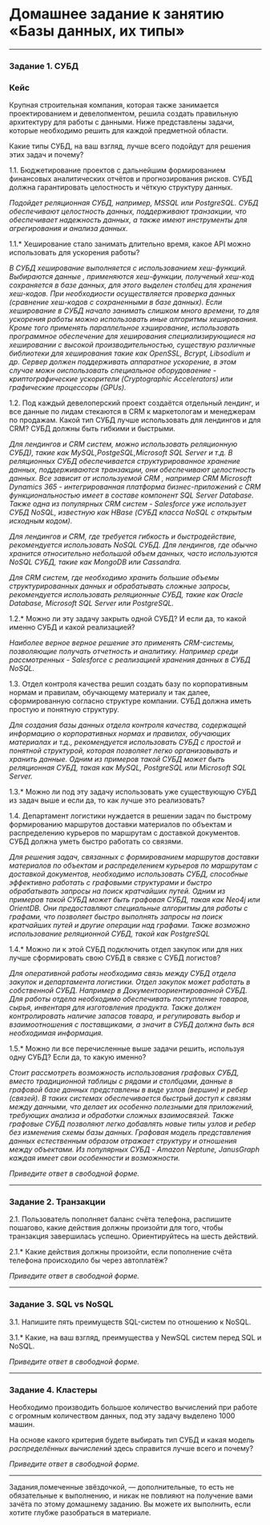 
# Домашнее задание к занятию «Базы данных, их типы»

<!--

### Инструкция по выполнению домашнего задания

1. Сделайте fork [репозитория c шаблоном решения](https://github.com/netology-code/sys-pattern-homework) к себе в Github и переименуйте его по названию или номеру занятия, например, https://github.com/имя-вашего-репозитория/gitlab-hw или https://github.com/имя-вашего-репозитория/8-03-hw).
2. Выполните клонирование этого репозитория к себе на ПК с помощью команды `git clone`.
3. Выполните домашнее задание и заполните у себя локально этот файл README.md:
   - впишите вверху название занятия и ваши фамилию и имя;
   - в каждом задании добавьте решение в требуемом виде: текст/код/скриншоты/ссылка;
   - для корректного добавления скриншотов воспользуйтесь инструкцией [«Как вставить скриншот в шаблон с решением»](https://github.com/netology-code/sys-pattern-homework/blob/main/screen-instruction.md);
   - при оформлении используйте возможности языка разметки md. Коротко об этом можно посмотреть в [инструкции по MarkDown](https://github.com/netology-code/sys-pattern-homework/blob/main/md-instruction.md).
4. После завершения работы над домашним заданием сделайте коммит (`git commit -m "comment"`) и отправьте его на Github (`git push origin`).
5. Для проверки домашнего задания преподавателем в личном кабинете прикрепите и отправьте ссылку на решение в виде md-файла в вашем Github.
6. Любые вопросы задавайте в чате учебной группы и/или в разделе «Вопросы по заданию» в личном кабинете.

Желаем успехов в выполнении домашнего задания.

-->

---

### Задание 1. СУБД

### Кейс
Крупная строительная компания, которая также занимается проектированием и девелопментом, решила создать 
правильную архитектуру для работы с данными. Ниже представлены задачи, которые необходимо решить для
каждой предметной области. 

Какие типы СУБД, на ваш взгляд, лучше всего подойдут для решения этих задач и почему? 
 
1.1. Бюджетирование проектов с дальнейшим формированием финансовых аналитических отчётов и прогнозирования рисков.
СУБД должна гарантировать целостность и чёткую структуру данных.


_Подойдет реляционная СУБД, например, MSSQL или PostgreSQL. СУБД обеспечивают целостность данных, поддерживают транзакции, что обеспечивает надежность данных, а также имеют инструменты для агрегирования и анализа данных._



1.1.* Хеширование стало занимать длительно время, какое API можно использовать для ускорения работы? 

_В СУБД хеширование выполняется с использованием хеш-функций. Выбираются данные , применяются хеш-функции, полученый хеш-код сохраняется в базе данных, для этого выделен столбец для хранения хеш-кодов. При необходиости осуществляется проверка данных (сравнение хеш-кодов с сохраненными в базе данных). Если хеширование в СУБД начало занимать слишком много времени, то для ускорения работы можно использовать иные алгоритмы хеширования. Кроме того применять параллельное хэширование, использовать программное обеспечение для хеширования специализирующиеся на хешировании с высокой производительностью, существую различные библиотеки для хеширования такие как OpenSSL, Bcrypt, Libsodium и др. Сервер должен поддерживать аппаратное ускорение, в этом случае можн оиспользовать специальное оборудоваение - криптографические ускорители (Cryptographic Accelerators) или графические процессоры (GPUs)._

1.2. Под каждый девелоперский проект создаётся отдельный лендинг, и все данные по лидам стекаются в CRM к 
маркетологам и менеджерам по продажам. Какой тип СУБД лучше использовать для лендингов и для CRM? 
СУБД должны быть гибкими и быстрыми.

_Для лендингов и CRM систем, можно использовать реляционную СУБД), такие как MySQL,PostgeSQL,Microsoft SQL Server и т.д. В реляционных СУБД обеспечивается структурированное хранение данных, поддерживаются транзакции, они обеспечивают целостность данных. Все зависит от используемой CRM , например CRM Microsoft Dynamics 365 - интегрированная платформа бизнес-приложений с CRM функциональностью имеет в составе компонент SQL Server Database. Также одна из популярных CRM систем - Salesforce уже использует СУБД NoSQL, известную как HBase (СУБД класса NoSQL с открытым исходным кодом)._

_Для лендингов и CRM, где требуется гибкость и быстродействие, рекомендуется использовать NoSQL СУБД. Для лендингов, где обычно хранится относительно небольшой объем данных, часто используются NoSQL СУБД, такие как MongoDB или Cassandra._

_Для CRM систем, где необходимо хранить большие объемы структурированных данных и обрабатывать сложные запросы, рекомендуется использовать реляционные СУБД, такие как Oracle Database, Microsoft SQL Server или PostgreSQL._

1.2.* Можно ли эту задачу закрыть одной СУБД? И если да, то какой именно СУБД и какой реализацией?

_Наиболее верное верное решение это применять CRM-системы, позволяющие получать отчетность и аналитику. Например среди рассмотренных - Salesforce с реализацией хранения данных в СУБД NoSQL._

1.3. Отдел контроля качества решил создать базу по корпоративным нормам и правилам, обучающему материалу 
и так далее, сформированную согласно структуре компании. СУБД должна иметь простую и понятную структуру.

_Для создания базы данных отдела контроля качества, содержащей информацию о корпоративных нормах и правилах, обучающих материалах и т.д., рекомендуется использовать СУБД с простой и понятной структурой, которая позволяет легко организовывать и хранить данные. Одним из примеров такой СУБД может быть реляционная СУБД, такая как MySQL, PostgreSQL или Microsoft SQL Server._

1.3.* Можно ли под эту задачу использовать уже существующую СУБД из задач выше и если да, то как лучше это 
реализовать?

1.4. Департамент логистики нуждается в решении задач по быстрому формированию маршрутов доставки материалов 
по объектам и распределению курьеров по маршрутам с доставкой документов. СУБД должна уметь быстро работать
со связями.

_Для решения задач, связанных с формированием маршрутов доставки материалов по объектам и распределением курьеров по маршрутам с доставкой документов, необходимо использовать СУБД, способные эффективно работать с графовыми структурами и быстро обрабатывать запросы на поиск кратчайших путей. Одним из примеров такой СУБД может быть графовая СУБД, такая как Neo4j или OrientDB. Они предоставляют специальные алгоритмы для работы с графами, что позволяет быстро выполнять запросы на поиск кратчайших путей и другие операции над графами. Также возможно использование реляционной СУБД, такой как PostgreSQL_

1.4.* Можно ли к этой СУБД подключить отдел закупок или для них лучше сформировать свою СУБД в связке с СУБД 
логистов?

_Для оперативной работы необходима связь между СУБД отдела закупок и департамента логистики. Отдел закупок может работать в собственной СУБД. Например в Документоориентированной СУБД. Для работы отдела необходимо обеспечивать поступление товаров, сырья, инвентаря для изготовления продукта. Также должен контролировать наличие запасов товара, и регулировать выбор и взаимоотношения с поставщиками, а значит в СУБД должна быть вся необходимая информация._

1.5.* Можно ли все перечисленные выше задачи решить, используя одну СУБД? Если да, то какую именно?

_Стоит рассмотреть возможность использования графовых СУБД, вместо традиционной таблицы с рядами и столбцами, данные в графовой базе данных представлены в виде узлов (вершин) и ребер (связей). В таких системах обеспечивается быстрый доступ к связям между данными, что делает их особенно полезными для приложений, требующих анализа и обработки сложных взаимосвязей. Также графовые СУБД позволяют легко добавлять новые типы узлов и ребер без изменения схемы базы данных. Графовая модель представления данных естественным образом отражает структуру и отношения между объектами. Из популярных СУБД - Amazon Neptune, JanusGraph каждая имеет свои особенности и возможности._

*Приведите ответ в свободной форме.*

---

### Задание 2. Транзакции

2.1. Пользователь пополняет баланс счёта телефона, распишите пошагово, какие действия должны произойти для того, чтобы 
транзакция завершилась успешно. Ориентируйтесь на шесть действий.

2.1.* Какие действия должны произойти, если пополнение счёта телефона происходило бы через автоплатёж?

*Приведите ответ в свободной форме.*

---

### Задание 3. SQL vs NoSQL

3.1. Напишите пять преимуществ SQL-систем по отношению к NoSQL. 

3.1.* Какие, на ваш взгляд, преимущества у NewSQL систем перед SQL и NoSQL.

*Приведите ответ в свободной форме.*

---

### Задание 4. Кластеры

Необходимо производить большое количество вычислений при работе с огромным количеством данных, под эту задачу 
выделено 1000 машин. 

На основе какого критерия будете выбирать тип СУБД и какая модель *распределённых вычислений* 
здесь справится лучше всего и почему?

*Приведите ответ в свободной форме.*

---

Задания,помеченные звёздочкой, — дополнительные, то есть не обязательные к выполнению, и никак не повлияют на получение вами зачёта по этому домашнему заданию. Вы можете их выполнить, если хотите глубже разобраться в материале.
